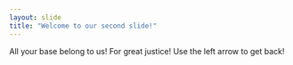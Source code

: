 ```yaml
---
layout: slide
title: "Welcome to our second slide!"
---
```

All your base belong to us! For great justice!
Use the left arrow to get back!
